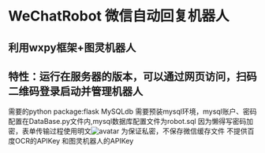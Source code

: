 # WeChatRobot 微信自动回复机器人
## 利用wxpy框架+图灵机器人
## 特性：运行在服务器的版本，可以通过网页访问，扫码二维码登录启动并管理机器人
需要的python package:flask MySQLdb 
需要预装mysql环境，mysql账户、密码配置在DataBase.py文件内,mysql数据库配置文件为robot.sql
因为懒得写密码加密，表单传输过程使用明文![avatar](https://ss0.bdstatic.com/70cFvHSh_Q1YnxGkpoWK1HF6hhy/it/u=372837488,2096860054&fm=27&gp=0.jpg)
为保证私密，不保存微信缓存文件
不提供百度OCR的APIKey 和图灵机器人的APIKey